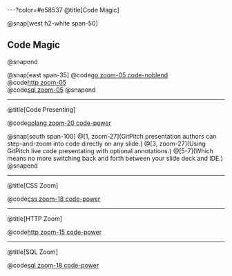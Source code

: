 ---?color=#e58537
@title[Code Magic]

@snap[west h2-white span-50]
## Code Magic
@snapend

@snap[east span-35]
@code[go zoom-05 code-noblend](src/go/sample.go)
<br>
@code[http zoom-05](src/http/sample.http)
<br>
@code[sql zoom-05](src/sql/sample.sql)
@snapend

---
@title[Code Presenting]

@code[golang zoom-20 code-power](src/go/sample.go)

@snap[south span-100]
@[1, zoom-27](GitPitch presentation authors can step-and-zoom into code directly on any slide.)
@[3, zoom-27](Using GitPitch live code presentating with optional annotations.)
@[5-7](Which means no more switching back and forth between your slide deck and IDE.)
@snapend

---
@title[CSS Zoom]

@code[css zoom-18 code-power](src/css/sample.css)

---
@title[HTTP Zoom]

@code[http zoom-15 code-power](src/http/sample.http)

---
@title[SQL Zoom]

@code[sql zoom-18 code-power](src/sql/sample.sql)
